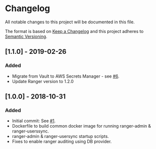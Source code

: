 # Changelog
All notable changes to this project will be documented in this file.

The format is based on [Keep a Changelog](http://keepachangelog.com/en/1.0.0/) and this project adheres to [Semantic Versioning](http://semver.org/spec/v2.0.0.html).

## [1.1.0] - 2019-02-26

### Added
- Migrate from Vault to AWS Secrets Manager - see [#6](https://github.com/ExpediaGroup/apiary-authorization/issues/6).
- Update Ranger version to 1.2.0

## [1.0.0] - 2018-10-31
### Added
- Initial commit: See [#1](https://github.com/ExpediaGroup/apiary-ranger-docker/issues/1).
- Dockerfile to build common docker image for running ranger-admin & ranger-userssync.
- ranger-admin & ranger-usersync startup scripts.
- Fixes to enable ranger auditing using DB provider.
